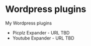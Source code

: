 Wordpress plugins
=================

My Wordpress plugins

* Picplz Expander - URL TBD
* Youtube Expander - URL TBD

